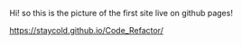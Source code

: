 Hi! so this is the picture of the first site live on github pages!

https://staycold.github.io/Code_Refactor/

